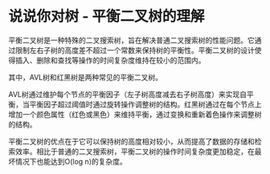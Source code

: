 # 说说你对树 - 平衡二叉树的理解

平衡二叉树是一种特殊的二叉搜索树，旨在解决普通二叉搜索树的性能问题。它通过限制左右子树的高度差不超过一个常数来保持树的平衡性。平衡二叉树的设计使得插入、删除和查找等操作的时间复杂度维持在较小的范围内。

其中，AVL树和红黑树是两种常见的平衡二叉树。

AVL树通过维护每个节点的平衡因子（左子树高度减去右子树高度）来实现自平衡，当平衡因子超过阈值时通过旋转操作调整树的结构。红黑树通过在每个节点上增加一个颜色属性（红色或黑色）来维持平衡，通过变换和重新着色操作来调整树的结构。

平衡二叉树的优点在于它可以保持树的高度相对较小，从而提高了数据的存储和检索效率。相比于普通的二叉搜索树，平衡二叉树的操作时间复杂度更加稳定，在最坏情况下也能达到O(log n)的复杂度。
